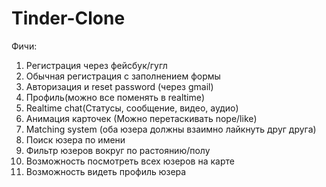 # Tinder-Clone
Фичи:
1) Регистрация через фейсбук/гугл
2) Обычная регистрация с заполнением формы
3) Авторизация и reset password (через gmail)
4) Профиль(можно все поменять в realtime)
5) Realtime chat(Статусы, сообщение, видео, аудио)
6) Анимация карточек (Можно перетаскивать nope/like)
7) Matching system (оба юзера должны взаимно лайкнуть друг друга)
8) Поиск юзера по имени
9) Фильтр юзеров вокруг по растоянию/полу
10) Возможность посмотреть всех юзеров на карте
11) Возможность видеть профиль юзера
